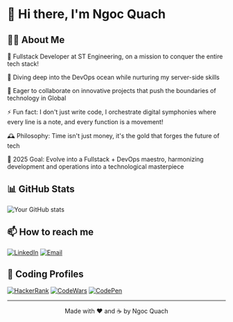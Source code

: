# 👋 Hi there, I'm Ngoc Quach

## 👨‍💻 About Me

🚀 Fullstack Developer at ST Engineering, on a mission to conquer the entire tech stack!

🌱 Diving deep into the DevOps ocean while nurturing my server-side skills

🤝 Eager to collaborate on innovative projects that push the boundaries of technology in Global

⚡ Fun fact: I don't just write code, I orchestrate digital symphonies where every line is a note, and every function is a movement!

🕰️ Philosophy: Time isn't just money, it's the gold that forges the future of tech

🎯 2025 Goal: Evolve into a Fullstack + DevOps maestro, harmonizing development and operations into a technological masterpiece

## 📊 GitHub Stats

![Your GitHub stats](https://github-readme-stats.vercel.app/api?username=ngocxxu&show_icons=true&theme=radical)

## 📫 How to reach me

[![LinkedIn](https://img.shields.io/badge/LinkedIn-0077B5?style=for-the-badge&logo=linkedin&logoColor=white)](https://www.linkedin.com/in/ngoc-quach-17397620a/)
[![Email](https://img.shields.io/badge/Email-D14836?style=for-the-badge&logo=gmail&logoColor=white)](mailto:ngocquach43@gmail.com)

## 💪 Coding Profiles

[![HackerRank](https://img.shields.io/badge/-Hackerrank-2EC866?style=for-the-badge&logo=HackerRank&logoColor=white)](https://www.hackerrank.com/ngocquach43)
[![CodeWars](https://img.shields.io/badge/Codewars-B1361E?style=for-the-badge&logo=Codewars&logoColor=white)](https://www.codewars.com/users/ngocxxu)
[![CodePen](https://img.shields.io/badge/Codepen-000000?style=for-the-badge&logo=codepen&logoColor=white)](https://codepen.io/ngocxxu)

---

<p align="center">
  Made with ❤️ and ☕ by Ngoc Quach
</p>
